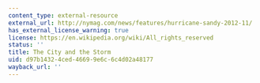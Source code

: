 ```yaml
---
content_type: external-resource
external_url: http://nymag.com/news/features/hurricane-sandy-2012-11/
has_external_license_warning: true
license: https://en.wikipedia.org/wiki/All_rights_reserved
status: ''
title: The City and the Storm
uid: d97b1432-4ced-4669-9e6c-6c4d02a48177
wayback_url: ''
---
```

